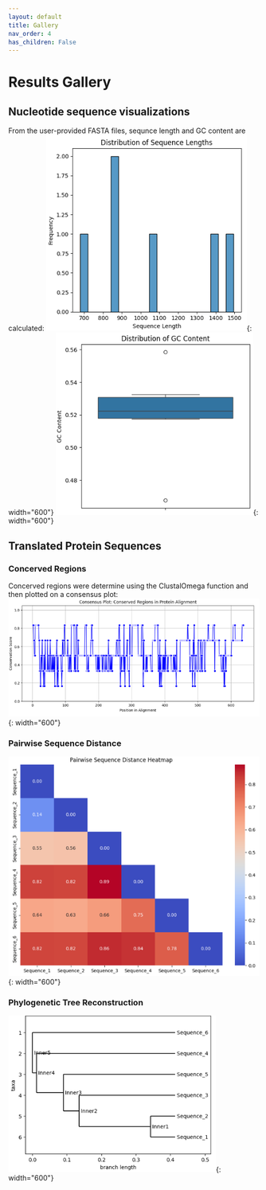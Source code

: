 ```yaml
---
layout: default
title: Gallery
nav_order: 4
has_children: False
---
```


# Results Gallery
## Nucleotide sequence visualizations
From the user-provided FASTA files, sequnce length and GC content are calculated:
![myimg](DistSeqLen.png){: width="600"}
![myimg](DistGCcont.png){: width="600"}

## Translated Protein Sequences
### Concerved Regions 
Concerved regions were determine using the ClustalOmega function and then plotted on a consensus plot:
![myimg](CnsnsPlt.png){: width="600"}

### Pairwise Sequence Distance
![myimg](Heatmap.png){: width="600"}

### Phylogenetic Tree Reconstruction
![myimg](Phylogeny.png){: width="600"}
